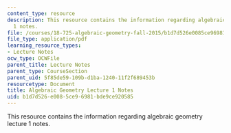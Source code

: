 ```yaml
---
content_type: resource
description: This resource contains the information regarding algebraic geometry lecture
  1 notes.
file: /courses/18-725-algebraic-geometry-fall-2015/b1d7d526e0085ce96981bde9ce920585_MIT18_725F15_lec01.pdf
file_type: application/pdf
learning_resource_types:
- Lecture Notes
ocw_type: OCWFile
parent_title: Lecture Notes
parent_type: CourseSection
parent_uid: 5f85de59-109b-d1ba-1240-11f2f689453b
resourcetype: Document
title: Algebraic Geometry Lecture 1 Notes
uid: b1d7d526-e008-5ce9-6981-bde9ce920585
---
```

This resource contains the information regarding algebraic geometry lecture 1 notes.

